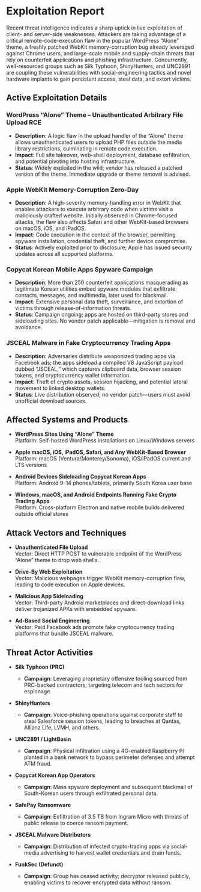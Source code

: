 # Exploitation Report

Recent threat intelligence indicates a sharp uptick in live exploitation of client- and server-side weaknesses. Attackers are taking advantage of a critical remote-code-execution flaw in the popular WordPress “Alone” theme, a freshly patched WebKit memory-corruption bug already leveraged against Chrome users, and large-scale mobile and supply-chain threats that rely on counterfeit applications and phishing infrastructure. Concurrently, well-resourced groups such as Silk Typhoon, ShinyHunters, and UNC2891 are coupling these vulnerabilities with social-engineering tactics and novel hardware implants to gain persistent access, steal data, and extort victims.

## Active Exploitation Details

### WordPress “Alone” Theme – Unauthenticated Arbitrary File Upload RCE
- **Description**: A logic flaw in the upload handler of the “Alone” theme allows unauthenticated users to upload PHP files outside the media library restrictions, culminating in remote code execution.
- **Impact**: Full site takeover, web-shell deployment, database exfiltration, and potential pivoting into hosting infrastructure.
- **Status**: Widely exploited in the wild; vendor has released a patched version of the theme. Immediate upgrade or theme removal is advised.

### Apple WebKit Memory-Corruption Zero-Day
- **Description**: A high-severity memory-handling error in WebKit that enables attackers to execute arbitrary code when victims visit a maliciously crafted website. Initially observed in Chrome-focused attacks, the flaw also affects Safari and other WebKit-based browsers on macOS, iOS, and iPadOS.
- **Impact**: Code execution in the context of the browser, permitting spyware installation, credential theft, and further device compromise.
- **Status**: Actively exploited prior to disclosure; Apple has issued security updates across all supported platforms.

### Copycat Korean Mobile Apps Spyware Campaign
- **Description**: More than 250 counterfeit applications masquerading as legitimate Korean utilities embed spyware modules that exfiltrate contacts, messages, and multimedia, later used for blackmail.
- **Impact**: Extensive personal data theft, surveillance, and extortion of victims through release-of-information threats.
- **Status**: Campaign ongoing; apps are hosted on third-party stores and sideloading sites. No vendor patch applicable—mitigation is removal and avoidance.

### JSCEAL Malware in Fake Cryptocurrency Trading Apps
- **Description**: Adversaries distribute weaponized trading apps via Facebook ads; the apps sideload a compiled V8 JavaScript payload dubbed “JSCEAL,” which captures clipboard data, browser session tokens, and cryptocurrency wallet information.
- **Impact**: Theft of crypto assets, session hijacking, and potential lateral movement to linked desktop wallets.
- **Status**: Live distribution observed; no vendor patch—users must avoid unofficial download sources.

## Affected Systems and Products

- **WordPress Sites Using “Alone” Theme**  
  Platform: Self-hosted WordPress installations on Linux/Windows servers  

- **Apple macOS, iOS, iPadOS, Safari, and Any WebKit-Based Browser**  
  Platform: macOS (Ventura/Monterey/Sonoma), iOS/iPadOS current and LTS versions  

- **Android Devices Sideloading Copycat Korean Apps**  
  Platform: Android 9–14 phones/tablets, primarily South Korea user base  

- **Windows, macOS, and Android Endpoints Running Fake Crypto Trading Apps**  
  Platform: Cross-platform Electron and native mobile builds delivered outside official stores  

## Attack Vectors and Techniques

- **Unauthenticated File Upload**  
  Vector: Direct HTTP POST to vulnerable endpoint of the WordPress “Alone” theme to drop web shells.

- **Drive-By Web Exploitation**  
  Vector: Malicious webpages trigger WebKit memory-corruption flaw, leading to code execution on Apple devices.

- **Malicious App Sideloading**  
  Vector: Third-party Android marketplaces and direct-download links deliver trojanized APKs with embedded spyware.

- **Ad-Based Social Engineering**  
  Vector: Paid Facebook ads promote fake cryptocurrency trading platforms that bundle JSCEAL malware.

## Threat Actor Activities

- **Silk Typhoon (PRC)**
  - **Campaign**: Leveraging proprietary offensive tooling sourced from PRC-backed contractors; targeting telecom and tech sectors for espionage.

- **ShinyHunters**
  - **Campaign**: Voice-phishing operations against corporate staff to steal Salesforce session tokens, leading to breaches at Qantas, Allianz Life, LVMH, and others.

- **UNC2891 / LightBasin**
  - **Campaign**: Physical infiltration using a 4G-enabled Raspberry Pi planted in a bank network to bypass perimeter defenses and attempt ATM fraud.

- **Copycat Korean App Operators**
  - **Campaign**: Mass spyware deployment and subsequent blackmail of South-Korean users through exfiltrated personal data.

- **SafePay Ransomware**
  - **Campaign**: Exfiltration of 3.5 TB from Ingram Micro with threats of public release to coerce ransom payment.

- **JSCEAL Malware Distributors**
  - **Campaign**: Distribution of infected crypto-trading apps via social-media advertising to harvest wallet credentials and drain funds.

- **FunkSec (Defunct)**
  - **Campaign**: Group has ceased activity; decryptor released publicly, enabling victims to recover encrypted data without ransom.
